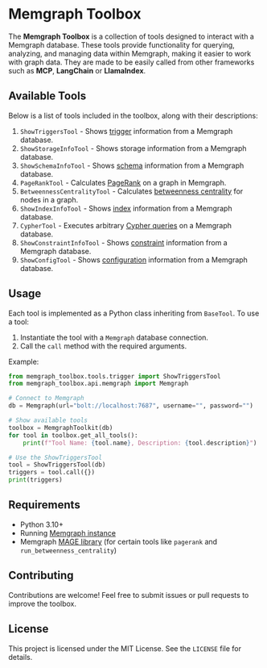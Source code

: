 # Memgraph Toolbox

The **Memgraph Toolbox** is a collection of tools designed to interact with a
Memgraph database. These tools provide functionality for querying, analyzing,
and managing data within Memgraph, making it easier to work with graph data.
They are made to be easily called from other frameworks such as
**MCP**, **LangChain** or **LlamaIndex**.

## Available Tools

Below is a list of tools included in the toolbox, along with their descriptions:

1. `ShowTriggersTool` - Shows [trigger](https://memgraph.com/docs/fundamentals/triggers) information from a Memgraph database.
2. `ShowStorageInfoTool` - Shows storage information from a Memgraph database.
3. `ShowSchemaInfoTool` - Shows [schema](https://memgraph.com/docs/querying/schema) information from a Memgraph database.
4. `PageRankTool` - Calculates [PageRank](https://memgraph.com/docs/advanced-algorithms/available-algorithms/pagerank) on a graph in Memgraph.
5. `BetweennessCentralityTool` - Calculates [betweenness centrality](https://memgraph.com/docs/advanced-algorithms/available-algorithms/betweenness_centrality) for nodes in a graph.
6. `ShowIndexInfoTool` - Shows [index](https://memgraph.com/docs/fundamentals/indexes) information from a Memgraph database.
7. `CypherTool` - Executes arbitrary [Cypher queries](https://memgraph.com/docs/querying) on a Memgraph database.
8. `ShowConstraintInfoTool` - Shows [constraint](https://memgraph.com/docs/fundamentals/constraints) information from a Memgraph database.
9. `ShowConfigTool` - Shows [configuration](https://memgraph.com/docs/database-management/configuration) information from a Memgraph database.

## Usage

Each tool is implemented as a Python class inheriting from `BaseTool`. To use a
tool:

1. Instantiate the tool with a `Memgraph` database connection.
2. Call the `call` method with the required arguments.

Example:

```python
from memgraph_toolbox.tools.trigger import ShowTriggersTool
from memgraph_toolbox.api.memgraph import Memgraph

# Connect to Memgraph
db = Memgraph(url="bolt://localhost:7687", username="", password="")

# Show available tools
toolbox = MemgraphToolkit(db)
for tool in toolbox.get_all_tools():
    print(f"Tool Name: {tool.name}, Description: {tool.description}")

# Use the ShowTriggersTool
tool = ShowTriggersTool(db)
triggers = tool.call({})
print(triggers)
```

## Requirements

- Python 3.10+
- Running [Memgraph instance](https://memgraph.com/docs/getting-started)
- Memgraph [MAGE library](https://memgraph.com/docs/advanced-algorithms/install-mage) (for certain tools like `pagerank` and `run_betweenness_centrality`)

## Contributing

Contributions are welcome! Feel free to submit issues or pull requests to
improve the toolbox.

## License

This project is licensed under the MIT License. See the `LICENSE` file for
details.
